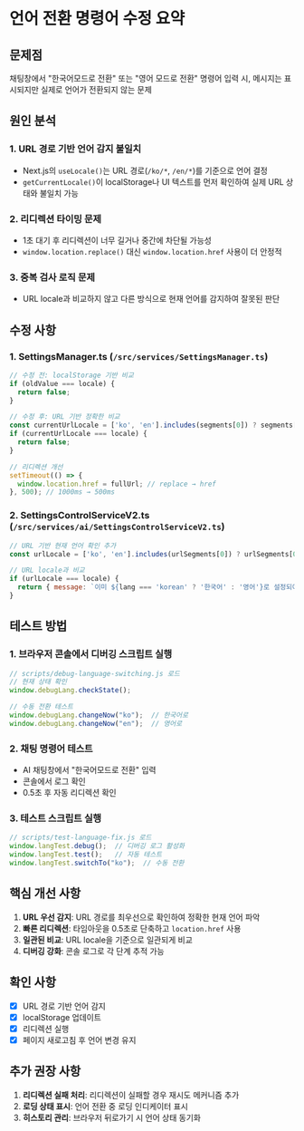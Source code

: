 # 언어 전환 명령어 수정 요약

## 문제점
채팅창에서 "한국어모드로 전환" 또는 "영어 모드로 전환" 명령어 입력 시, 메시지는 표시되지만 실제로 언어가 전환되지 않는 문제

## 원인 분석

### 1. URL 경로 기반 언어 감지 불일치
- Next.js의 `useLocale()`는 URL 경로(`/ko/*`, `/en/*`)를 기준으로 언어 결정
- `getCurrentLocale()`이 localStorage나 UI 텍스트를 먼저 확인하여 실제 URL 상태와 불일치 가능

### 2. 리디렉션 타이밍 문제
- 1초 대기 후 리디렉션이 너무 길거나 중간에 차단될 가능성
- `window.location.replace()` 대신 `window.location.href` 사용이 더 안정적

### 3. 중복 검사 로직 문제
- URL locale과 비교하지 않고 다른 방식으로 현재 언어를 감지하여 잘못된 판단

## 수정 사항

### 1. SettingsManager.ts (`/src/services/SettingsManager.ts`)
```javascript
// 수정 전: localStorage 기반 비교
if (oldValue === locale) {
  return false;
}

// 수정 후: URL 기반 정확한 비교
const currentUrlLocale = ['ko', 'en'].includes(segments[0]) ? segments[0] : null;
if (currentUrlLocale === locale) {
  return false;
}

// 리디렉션 개선
setTimeout(() => {
  window.location.href = fullUrl; // replace → href
}, 500); // 1000ms → 500ms
```

### 2. SettingsControlServiceV2.ts (`/src/services/ai/SettingsControlServiceV2.ts`)
```javascript
// URL 기반 현재 언어 확인 추가
const urlLocale = ['ko', 'en'].includes(urlSegments[0]) ? urlSegments[0] : currentLocale;

// URL locale과 비교
if (urlLocale === locale) {
  return { message: `이미 ${lang === 'korean' ? '한국어' : '영어'}로 설정되어 있습니다.`, success: false };
}
```

## 테스트 방법

### 1. 브라우저 콘솔에서 디버깅 스크립트 실행
```javascript
// scripts/debug-language-switching.js 로드
// 현재 상태 확인
window.debugLang.checkState();

// 수동 전환 테스트
window.debugLang.changeNow("ko");  // 한국어로
window.debugLang.changeNow("en");  // 영어로
```

### 2. 채팅 명령어 테스트
- AI 채팅창에서 "한국어모드로 전환" 입력
- 콘솔에서 로그 확인
- 0.5초 후 자동 리디렉션 확인

### 3. 테스트 스크립트 실행
```javascript
// scripts/test-language-fix.js 로드
window.langTest.debug();  // 디버깅 로그 활성화
window.langTest.test();   // 자동 테스트
window.langTest.switchTo("ko");  // 수동 전환
```

## 핵심 개선 사항

1. **URL 우선 감지**: URL 경로를 최우선으로 확인하여 정확한 현재 언어 파악
2. **빠른 리디렉션**: 타임아웃을 0.5초로 단축하고 `location.href` 사용
3. **일관된 비교**: URL locale을 기준으로 일관되게 비교
4. **디버깅 강화**: 콘솔 로그로 각 단계 추적 가능

## 확인 사항

- [x] URL 경로 기반 언어 감지
- [x] localStorage 업데이트
- [x] 리디렉션 실행
- [x] 페이지 새로고침 후 언어 변경 유지

## 추가 권장 사항

1. **리디렉션 실패 처리**: 리디렉션이 실패할 경우 재시도 메커니즘 추가
2. **로딩 상태 표시**: 언어 전환 중 로딩 인디케이터 표시
3. **히스토리 관리**: 브라우저 뒤로가기 시 언어 상태 동기화